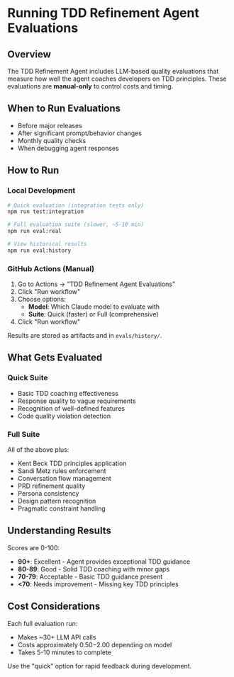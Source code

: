 # Running TDD Refinement Agent Evaluations

## Overview

The TDD Refinement Agent includes LLM-based quality evaluations that measure how well the agent coaches developers on TDD principles. These evaluations are **manual-only** to control costs and timing.

## When to Run Evaluations

- Before major releases
- After significant prompt/behavior changes
- Monthly quality checks
- When debugging agent responses

## How to Run

### Local Development

```bash
# Quick evaluation (integration tests only)
npm run test:integration

# Full evaluation suite (slower, ~5-10 min)
npm run eval:real

# View historical results
npm run eval:history
```

### GitHub Actions (Manual)

1. Go to Actions → "TDD Refinement Agent Evaluations"
2. Click "Run workflow"
3. Choose options:
   - **Model**: Which Claude model to evaluate with
   - **Suite**: Quick (faster) or Full (comprehensive)
4. Click "Run workflow"

Results are stored as artifacts and in `evals/history/`.

## What Gets Evaluated

### Quick Suite
- Basic TDD coaching effectiveness
- Response quality to vague requirements
- Recognition of well-defined features
- Code quality violation detection

### Full Suite
All of the above plus:
- Kent Beck TDD principles application
- Sandi Metz rules enforcement  
- Conversation flow management
- PRD refinement quality
- Persona consistency
- Design pattern recognition
- Pragmatic constraint handling

## Understanding Results

Scores are 0-100:
- **90+**: Excellent - Agent provides exceptional TDD guidance
- **80-89**: Good - Solid TDD coaching with minor gaps
- **70-79**: Acceptable - Basic TDD guidance present
- **<70**: Needs improvement - Missing key TDD principles

## Cost Considerations

Each full evaluation run:
- Makes ~30+ LLM API calls
- Costs approximately $0.50-$2.00 depending on model
- Takes 5-10 minutes to complete

Use the "quick" option for rapid feedback during development.